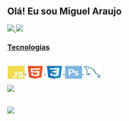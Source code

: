 ## Olá! Eu sou Miguel Araujo
<div>
    <a href="https://github.com/Miguel-Araujo325">
    <img height="160em" src="https://github-readme-stats.vercel.app/api?username=Miguel-Araujo325&show_icons=true&include_all_commits=true&count_private=true&bg_color=FFFFFF&hide_border=true&title_color=341638&text_color=5a1f60&icon_color=2d175a&theme=synthwave"/>
    <img height="160em" src="https://github-readme-stats.vercel.app/api/top-langs/?username=Miguel-Araujo325&layout=compact&langs_count=7&bg_color=FFFFFF&hide_border=true&title_color=341638&text_color=5a1f60&theme=synthwave"/>
  </div>
  
### Tecnologias
<div style="display: inline_block"><br>
  <img align="center" alt="Rafa-Js" height="30" width="40" src="https://raw.githubusercontent.com/devicons/devicon/master/icons/javascript/javascript-plain.svg">
  <img align="center" alt="Rafa-HTML" height="30" width="40" src="https://raw.githubusercontent.com/devicons/devicon/master/icons/html5/html5-original.svg">
  <img align="center" alt="Rafa-CSS" height="30" width="40" src="https://raw.githubusercontent.com/devicons/devicon/master/icons/css3/css3-original.svg">
<!--   <img align="center" alt="Rafa-VSCODE" height="30" width="40" src="https://raw.githubusercontent.com/devicons/devicon/master/icons/vscode/vscode-original.svg"> -->
<!--   <img align="center" alt="Rafa-TRELLO" height="30" width="40" src="https://raw.githubusercontent.com/devicons/devicon/master/icons/trello/trello-plain.svg"> -->
  <img align="center" alt="Rafa-PS" height="30" width="40" src="https://raw.githubusercontent.com/devicons/devicon/master/icons/photoshop/photoshop-plain.svg">
<!--   <img align="center" alt="Rafa-NPM" height="30" width="40" src="https://raw.githubusercontent.com/devicons/devicon/master/icons/npm/npm-original-wordmark.svg"> -->
<!--   <img align="center" alt="Rafa-NODEJS" height="30" width="40" src="https://raw.githubusercontent.com/devicons/devicon/master/icons/nodejs/nodejs-original.svg"> -->
  <img align="center" alt="Rafa-MYSQL" height="30" width="40" src="https://raw.githubusercontent.com/devicons/devicon/master/icons/mysql/mysql-original.svg">
</div>
  

  <a href="https://www.linkedin.com/in/gisele-araujo-50b90827b/" target="_blank"><img src="https://img.shields.io/badge/-LinkedIn-%230077B5?style=for-the-badge&logo=linkedin&logoColor=white" target="_blank"></a> 
</div> <br />
<img src = "https://64.media.tumblr.com/1d039da300b9cc499ff2a77c5d36401b/701f9247ed01642a-e3/s500x750/74c3c2c8ef7022606d7601ce83fc8682bc76d400.gif"/>
